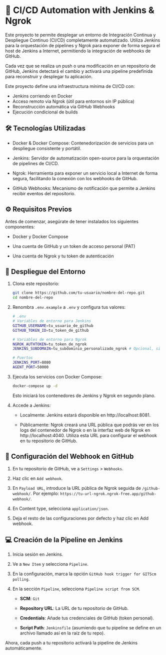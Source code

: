 # 🚀 CI/CD Automation with Jenkins & Ngrok

   Este proyecto te permite desplegar un entorno de Integración Continua y Despliegue Continuo (CI/CD) completamente automatizado. Utiliza Jenkins para la orquestación de pipelines y Ngrok para exponer de forma segura el host de Jenkins a Internet, permitiendo la integración de webhooks de GitHub.

   Cada vez que se realiza un push o una modificación en un repositorio de GitHub, Jenkins detectará el cambio y activará una pipeline predefinida para reconstruir y desplegar tu aplicación.

   Este proyecto define una infraestructura mínima de CI/CD con:

   - Jenkins corriendo en Docker
   - Acceso remoto via Ngrok (útil para entornos sin IP pública)
   - Reconstrucción automática vía GitHub Webhooks
   - Ejecución condicional de builds

## 🛠️ Tecnologías Utilizadas

   - Docker & Docker Compose: Contenedorización de servicios para un despliegue consistente y portátil.

   - Jenkins: Servidor de automatización open-source para la orquestación de pipelines de CI/CD.

   - Ngrok: Herramienta para exponer un servicio local a Internet de forma segura, facilitando la conexión con los webhooks de GitHub.

   - GitHub Webhooks: Mecanismo de notificación que permite a Jenkins recibir eventos del repositorio.

## ⚙️ Requisitos Previos

   Antes de comenzar, asegúrate de tener instalados los siguientes componentes:

   - Docker y Docker Compose

   - Una cuenta de GitHub y un token de acceso personal (PAT)

   - Una cuenta de Ngrok y tu token de autenticación

## 🚀 Despliegue del Entorno

   1. Clona este repositorio:

      ```bash
      git clone https://github.com/tu-usuario/nombre-del-repo.git
      cd nombre-del-repo
      ```
   
   2. Renombra `.env.example` a `.env` y configura tus valores:

      ```bash
      # .env
      # Variables de entorno para Jenkins
      GITHUB_USERNAME=tu_usuario_de_github
      GITHUB_TOKEN_ID=tu_token_de_github

      # Variables de entorno para Ngrok
      NGROK_AUTHTOKEN=tu_token_de_ngrok
      JENKINS_SUBDOMAIN=tu_subdominio_personalizado_ngrok # Opcional, si tienes una cuenta premium

      # Puertos
      JENKINS_PORT=8080
      AGENT_PORT=50000
      ```

   3. Ejecuta los servicios con Docker Compose:

      ```bash
      docker-compose up -d
      ```
      
      Esto iniciará los contenedores de Jenkins y Ngrok en segundo plano.

   4. Accede a Jenkins:

      - Localmente: Jenkins estará disponible en http://localhost:8081.

      - Públicamente: Ngrok creará una URL pública que podrás ver en los logs del contenedor de Ngrok o en la interfaz web de Ngrok en http://localhost:4040. Utiliza esta URL para configurar el webhook en tu repositorio de GitHub.

## 🔗 Configuración del Webhook en GitHub

   1. En tu repositorio de GitHub, ve a `Settings` > `Webhooks`.

   2. Haz clic en ```Add webhook```.

   3. En `Payload URL`, introduce la URL pública de Ngrok seguida de `/github-webhook/`. Por ejemplo: `https://tu-url-ngrok.ngrok-free.app/github-webhook/`.

   4. En Content type, selecciona `application/json`.

   5. Deja el resto de las configuraciones por defecto y haz clic en Add webhook.

## 💻 Creación de la Pipeline en Jenkins

   1. Inicia sesión en Jenkins.

   2. Ve a `New Item` y selecciona `Pipeline`.

   3. En la configuración, marca la opción `GitHub hook trigger for GITScm polling`.

   4. En la sección `Pipeline`, selecciona `Pipeline script from SCM`.

      - **SCM**: `Git`

      - **Repository URL**: La URL de tu repositorio de GitHub.

      - **Credentials**: Añade tus credenciales de GitHub (token personal).

      - **Script Path**: `Jenkinsfile` (asumiendo que tu pipeline se define en un archivo llamado así en la raíz de tu repo).

Ahora, cada push a tu repositorio activará la pipeline de Jenkins automáticamente.